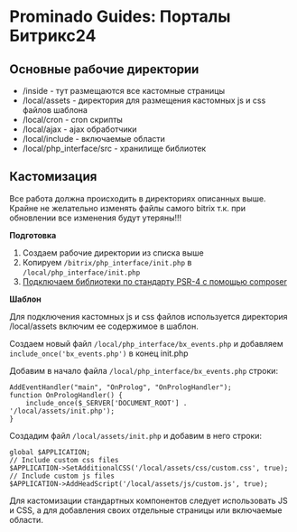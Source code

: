 
# Prominado Guides: Порталы Битрикс24

## Основные рабочие директории
 - /inside - тут размещаются все кастомные страницы
 - /local/assets - директория для размещения кастомных js и css файлов шаблона
 - /local/cron - cron скрипты
 - /local/ajax - ajax обработчики
 - /local/include - включаемые области
 - /local/php_interface/src - хранилище библиотек

## Кастомизация
Все работа должна происходить в директориях описанных выше. Крайне не желательно изменять файлы самого bitrix т.к. при обновлении все изменения будут утеряны!!!

**Подготовка**

 1. Создаем рабочие директории из списка выше
 2. Копируем `/bitrix/php_interface/init.php` в `/local/php_interface/init.php`
 3. [Подключаем библиотеки по стандарту PSR-4 с помощью composer](https://github.com/iTeeLion/docs/blob/master/Guides/Bitrix.md)

**Шаблон**

Для подключения кастомных js и css файлов используется директория /local/assets включим ее содержимое в шаблон.

Создаем новый файл `/local/php_interface/bx_events.php` и добавляем  `include_once('bx_events.php')` в конец init.php

Добавим в начало файла `/local/php_interface/bx_events.php` строки:

    AddEventHandler("main", "OnProlog", "OnPrologHandler");  
    function OnPrologHandler() {
	    include_once($_SERVER['DOCUMENT_ROOT'] . '/local/assets/init.php');
    }

Создадим файл `/local/assets/init.php` и добавим в него строки:

    global $APPLICATION;  
    // Include custom css files
    $APPLICATION->SetAdditionalCSS('/local/assets/css/custom.css', true);  
    // Include custom js files
    $APPLICATION->AddHeadScript('/local/assets/js/custom.js', true);

Для кастомизации стандартных компонентов следует использовать JS и CSS, а для добавления своих отдельные страницы или включаемые области.
